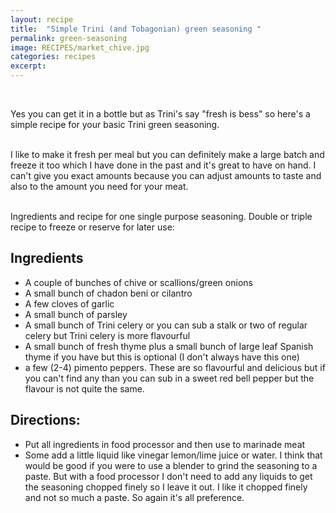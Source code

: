 ```yaml
---
layout: recipe
title:  "Simple Trini (and Tobagonian) green seasoning "
permalink: green-seasoning
image: RECIPES/market_chive.jpg
categories: recipes
excerpt:
---
```


<br>

Yes you can get it in a bottle but as Trini's say "fresh is bess" so here's a simple recipe for your basic Trini green seasoning.
<br><br>

I like to make it fresh per meal but you can definitely make a large batch and freeze it too which I have done in the past and it's great to have on hand. I can't give you exact amounts because you can adjust amounts to taste and also to the amount you need for your meat.  
<br>

Ingredients and recipe for one single purpose seasoning. Double or triple recipe to freeze or reserve for later use:
<br>

## Ingredients
* A couple of bunches of chive or scallions/green onions
* A small bunch of chadon beni or cilantro
* A few cloves of garlic
* A small bunch of parsley
* A small bunch of Trini celery or you can sub a stalk or two of regular celery but Trini celery is more flavourful
* A small bunch of fresh thyme plus a small bunch of large leaf Spanish thyme if you have but this is optional (I don't always have this one)
* a few (2-4) pimento peppers. These are so flavourful and delicious but if you can't find any than you can sub in a sweet red bell pepper but the flavour is not quite the same.

## Directions:
* Put all ingredients in food processor and then use to marinade meat    
* Some add a little liquid like vinegar lemon/lime juice or water.  I think that would be good if you were to use a blender to grind the seasoning to a paste.  But with a food processor I don't need to add any liquids to get the seasoning chopped finely so I leave it out. I like it chopped finely and not so much a paste. So again it's all preference.  
